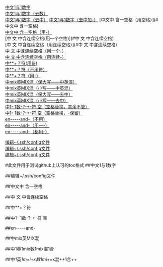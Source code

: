 [中文1与1数字](#中文1与1数字)  
[中文1与1数字（去数）](#中文与数字)  
[中文1与1数字（去中）](#11)
[中文1与1数字（去中加-）](#中文1-1数字)
[中文中 含一空格（用空格）](#中文中 含一空格)  
[中文中 含一空格（用-）](#中文中-含一空格)   
[中   文  中含连续空格(用一个空格)](#中 文 中含连续空格)  
[中   文  中含连续空格（用连续空格）](#中   文  中含连续空格)  
[中   文  中含连续空格（用一个-）](#中-文-中含连续空格)   
[中   文  中含连续空格（用连续-）](#中---文--中含连续空格)  
[中**+？符(用符)](#中**+？符)  
[中**+？符（不用符）](#中符)  
[中**+？符（用-）](#中？符)  
[中mix英MIX混（保大写——中英混）](#中mix英MIX混)  
[中mix英MIX混（小写——中英混）](#中mix英mix混)  
[中mix英MIX混（保大写——去中）](#mixMIX)  
[中mix英MIX混（小写——去中）](#mixmix)  
[中1- 1数-?-+-符 空（空格替换，其余不管）](#中1-1数符-空)  
[中1- 1数-?-+-符 空（空格替换，-保留）](#中1--1数---符-空)  
[en-----and-（不用）](#enand)   
[en-----and-（用一-）](#en-and-)  
[en-----and-（都用-）](#en-----and-)  
  
[编辑~/.ssh/config文件](#编辑~sshconfig文件)  
[编辑~/.ssh/config文件](#编辑-sshconfig文件)  
[编辑~/.ssh/config文件](#编辑sshconfig文件)  


#此文件用于测试github上认可的toc格式
##中文1与1数字

##编辑~/.ssh/config文件

##中文中 含一空格

##中   文  中含连续空格

##中**+？符

##中1- 1数-?-+-符 空

##en-----and-

##中mix英MIX混

##中1英1mix数1mix混1合

##中*1*英*1m=i+x数1m*i+=x混++1合++

##